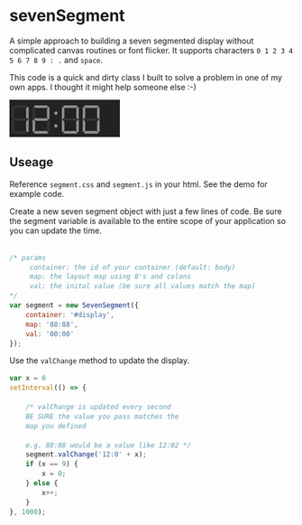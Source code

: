 # sevenSegment
A simple approach to building a seven segmented display without complicated canvas routines or font flicker. It supports characters `0 1 2 3 4 5 6 7 8 9 : .` and `space`.

This code is a quick and dirty class I built to solve a problem in one of my own apps. I thought it might help someone else :-)

![Seven Segment Display with js and css](https://github.com/firmpos/sevenSegment/blob/main/display_example.gif)

## Useage
Reference `segment.css` and `segment.js` in your html. See the demo for example code.

Create a new seven segment object with just a few lines of code. Be sure the segment variable is available to the entire scope of your application so you can update the time.

```javascript

/* params
	 container: the id of your container (default: body)
	 map: the layout map using 8's and colons
	 val: the inital value (be sure all values match the map)
*/
var segment = new SevenSegment({
	container: '#display', 
	map: '88:88',	
	val: '00:00'
});
```
Use the `valChange` method to update the display.


```javascript
var x = 0
setInterval(() => {

	/* valChange is updated every second  
	BE SURE the value you pass matches the 
	map you defined 
	
	e.g. 88:88 would be a value like 12:02 */
	segment.valChange('12:0' + x);
	if (x == 9) {
		x = 0;
	} else {
		x++;
	}
}, 1000);
```

